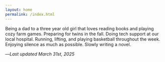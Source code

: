 ```yaml
---
layout: home
permalink: /index.html
---
```


Being a dad to a three year old girl that loves reading books and playing cozy farm games. Preparing for twins in the fall. Doing tech support at our local hospital. Running, lifting, and playing basketball throughout the week. Enjoying silence as much as possible. Slowly writing a novel.

—*Last updated March 31st, 2025*
